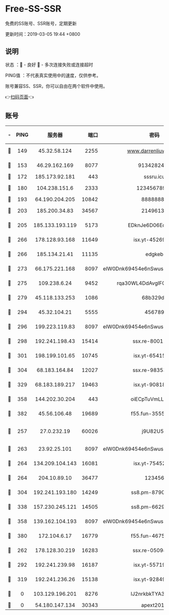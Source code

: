# Free-SS-SSR

免费的SS账号、SSR账号，定期更新

更新时间：2019-03-05 19:44 +0800

## 说明

状态     ：🙂 - 良好 🙁 - 多次连接失败或连接超时

PING值   ：不代表真实使用中的速度，仅供参考。

账号兼容SS、SSR，你可以自由在两个软件中使用。

👉[扫码页面](https://liesauer.github.io/free-ss-ssr.github.io/)👈

## 账号

|-|PING|服务器|端口|密码|加密方式|区域|
|:----:|:----:|:-----:|-----:|:----:|:----:|:----:|
|🙂|149|45.32.58.124|2255|www.darrenliuwei.com|aes-256-cfb|JP|
|🙂|153|46.29.162.169|8077|9134282479|aes-256-cfb|RU|
|🙂|172|185.173.92.181|443|sssru.icu|rc4-md5|RU|
|🙂|180|104.238.151.6|2333|12345678900|aes-256-cfb|JP|
|🙂|193|64.190.204.205|10842|88888888|rc4-md5|US|
|🙂|203|185.200.34.83|34567|21496138|aes-256-cfb|US|
|🙂|205|185.133.193.119|5173|EDknJe6D06EoWDaw|aes-256-cfb|US|
|🙂|266|178.128.93.168|11649|isx.yt-45269107|aes-256-cfb|SG|
|🙂|266|185.134.21.41|11135|edgkeb|aes-256-cfb|GB|
|🙂|273|66.175.221.168|8097|eIW0Dnk69454e6nSwuspv9DmS201tQ0D|aes-256-cfb|US|
|🙂|275|109.238.6.24|9452|rqa30WL4DdAvgIFG6Fs3znzTa|aes-256-cfb|FR|
|🙂|279|45.118.133.253|1086|68b329da|aes-256-cfb|SG|
|🙂|294|45.32.104.21|5555|456789|aes-256-cfb|SG|
|🙂|296|199.223.119.83|8097|eIW0Dnk69454e6nSwuspv9DmS201tQ0D|aes-256-cfb|US|
|🙂|298|192.241.198.43|15414|ssx.re-80011853|aes-256-cfb|US|
|🙂|301|198.199.101.65|10745|isx.yt-65415460|aes-256-cfb|US|
|🙂|304|68.183.164.84|12027|ssx.re-98353695|aes-256-cfb|US|
|🙂|329|68.183.189.217|19463|isx.yt-90818322|aes-256-cfb|SG|
|🙂|358|144.202.30.204|443|oiECpTuVmLLxk4Ts|aes-256-cfb|US|
|🙂|382|45.56.106.48|19689|f55.fun-35553896|aes-256-cfb|US|
|🙂|257|27.0.232.19|60026|j9U82U53|xchacha20-ietf-poly1305|HK|
|🙂|263|23.92.25.101|8097|eIW0Dnk69454e6nSwuspv9DmS201tQ0D|aes-256-cfb|US|
|🙂|264|134.209.104.143|16081|isx.yt-75452571|aes-256-cfb|SG|
|🙂|264|204.10.89.10|36477|123456|aes-256-cfb|US|
|🙂|304|192.241.193.180|14249|ss8.pm-87905446|aes-256-cfb|US|
|🙂|338|157.230.245.121|14505|ss8.pm-66291298|aes-256-cfb|SG|
|🙂|358|139.162.104.193|8097|eIW0Dnk69454e6nSwuspv9DmS201tQ0D|aes-256-cfb|JP|
|🙂|380|172.104.6.17|16779|f55.fun-46758883|aes-256-cfb|US|
|🙁|262|178.128.30.219|16283|ssx.re-05098737|aes-256-cfb|SG|
|🙁|292|192.241.239.98|16187|isx.yt-55719199|aes-256-cfb|US|
|🙁|319|192.241.236.26|15138|isx.yt-92849961|aes-256-cfb|US|
|🙁|0|103.129.196.201|8276|lJ2nrkbkTYA30wv0|aes-256-cfb|US|
|🙁|0|54.180.147.134|30343|apext2019|chacha20|KR|
